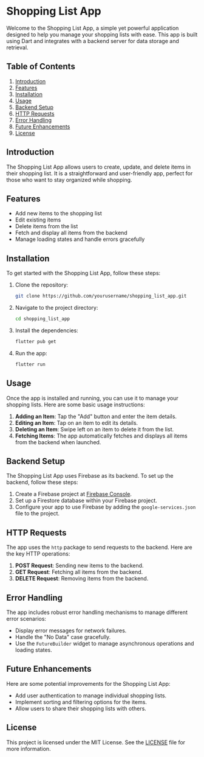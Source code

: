 # Shopping List App

Welcome to the Shopping List App, a simple yet powerful application designed to help you manage your shopping lists with ease. This app is built using Dart and integrates with a backend server for data storage and retrieval.

## Table of Contents

1. [Introduction](#introduction)
2. [Features](#features)
3. [Installation](#installation)
4. [Usage](#usage)
5. [Backend Setup](#backend-setup)
6. [HTTP Requests](#http-requests)
7. [Error Handling](#error-handling)
8. [Future Enhancements](#future-enhancements)
9. [License](#license)

## Introduction

The Shopping List App allows users to create, update, and delete items in their shopping list. It is a straightforward and user-friendly app, perfect for those who want to stay organized while shopping.

## Features

- Add new items to the shopping list
- Edit existing items
- Delete items from the list
- Fetch and display all items from the backend
- Manage loading states and handle errors gracefully

## Installation

To get started with the Shopping List App, follow these steps:

1. Clone the repository:
    ```bash
    git clone https://github.com/yourusername/shopping_list_app.git
    ```

2. Navigate to the project directory:
    ```bash
    cd shopping_list_app
    ```

3. Install the dependencies:
    ```bash
    flutter pub get
    ```

4. Run the app:
    ```bash
    flutter run
    ```

## Usage

Once the app is installed and running, you can use it to manage your shopping lists. Here are some basic usage instructions:

1. **Adding an Item**: Tap the "Add" button and enter the item details.
2. **Editing an Item**: Tap on an item to edit its details.
3. **Deleting an Item**: Swipe left on an item to delete it from the list.
4. **Fetching Items**: The app automatically fetches and displays all items from the backend when launched.

## Backend Setup

The Shopping List App uses Firebase as its backend. To set up the backend, follow these steps:

1. Create a Firebase project at [Firebase Console](https://console.firebase.google.com/).
2. Set up a Firestore database within your Firebase project.
3. Configure your app to use Firebase by adding the `google-services.json` file to the project.

## HTTP Requests

The app uses the `http` package to send requests to the backend. Here are the key HTTP operations:

1. **POST Request**: Sending new items to the backend.
2. **GET Request**: Fetching all items from the backend.
3. **DELETE Request**: Removing items from the backend.

## Error Handling

The app includes robust error handling mechanisms to manage different error scenarios:

- Display error messages for network failures.
- Handle the "No Data" case gracefully.
- Use the `FutureBuilder` widget to manage asynchronous operations and loading states.

## Future Enhancements

Here are some potential improvements for the Shopping List App:

- Add user authentication to manage individual shopping lists.
- Implement sorting and filtering options for the items.
- Allow users to share their shopping lists with others.

## License

This project is licensed under the MIT License. See the [LICENSE](LICENSE) file for more information.
